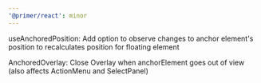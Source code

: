 ```yaml
---
'@primer/react': minor
---
```


useAnchoredPosition: Add option to observe changes to anchor element's position to recalculates position for floating element

AnchoredOverlay: Close Overlay when anchorElement goes out of view (also affects ActionMenu and SelectPanel)
